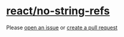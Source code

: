 [react/no-string-refs](https://github.com/yannickcr/eslint-plugin-react/tree/master/docs/rules/no-string-refs.md)
=================================================================================================================
Please [open an issue](https://github.com/professional-js/eslint-config/issues/new)
or [create a pull request](https://github.com/professional-js/eslint-config/edit/main/src/rules-configurations/react/no-string-refs.md)
